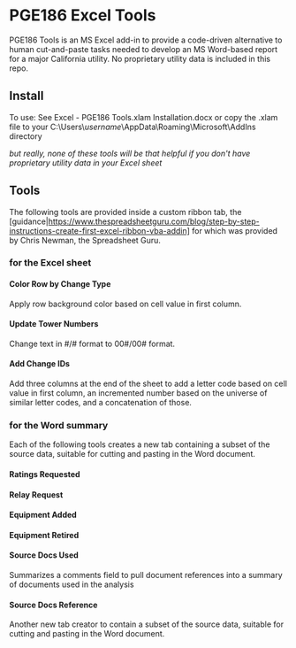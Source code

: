 # PGE186 Excel Tools

PGE186 Tools is an MS Excel add-in to provide a code-driven alternative to human cut-and-paste tasks needed to develop an MS Word-based report for a major California utility.  No proprietary utility data is included in this repo.

## Install

To use:
See Excel - PGE186 Tools.xlam Installation.docx or copy the .xlam file to your C:\Users\\*username*\AppData\Roaming\Microsoft\AddIns directory

*but really, none of these tools will be that helpful if you don't have proprietary utility data in your Excel sheet*

## Tools

The following tools are provided inside a custom ribbon tab, the [guidance|https://www.thespreadsheetguru.com/blog/step-by-step-instructions-create-first-excel-ribbon-vba-addin] for which was provided by Chris Newman, the Spreadsheet Guru.

### for the Excel sheet

#### Color Row by Change Type
Apply row background color based on cell value in first column.
#### Update Tower Numbers
Change text in #/# format  to 00#/00# format.
#### Add Change IDs
Add three columns at the end of the sheet to add a letter code based on cell value in first column, an incremented number based on the universe of similar letter codes, and a concatenation of those.

### for the Word summary
Each of the following tools creates a new tab containing a subset of the source data, suitable for cutting and pasting in the Word document.
#### Ratings Requested
#### Relay Request
#### Equipment Added
#### Equipment Retired


#### Source Docs Used
Summarizes a comments field to pull document references into a summary of documents used in the analysis
#### Source Docs Reference
Another new tab creator to contain a subset of the source data, suitable for cutting and pasting in the Word document.

